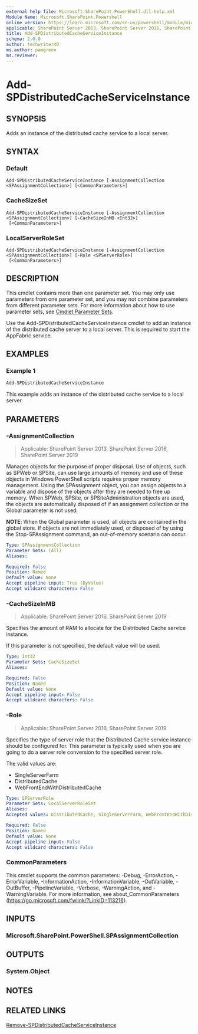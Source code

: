 ```yaml
---
external help file: Microsoft.SharePoint.PowerShell.dll-help.xml
Module Name: Microsoft.SharePoint.Powershell
online version: https://learn.microsoft.com/en-us/powershell/module/microsoft.sharepoint.powershell/add-spdistributedcacheserviceinstance
applicable: SharePoint Server 2013, SharePoint Server 2016, SharePoint Server 2019
title: Add-SPDistributedCacheServiceInstance
schema: 2.0.0
author: techwriter40
ms.author: pamgreen
ms.reviewer:
---
```


# Add-SPDistributedCacheServiceInstance

## SYNOPSIS

Adds an instance of the distributed cache service to a local server.

## SYNTAX

### Default

```
Add-SPDistributedCacheServiceInstance [-AssignmentCollection <SPAssignmentCollection>] [<CommonParameters>]
```

### CacheSizeSet

```
Add-SPDistributedCacheServiceInstance [-AssignmentCollection <SPAssignmentCollection>] [-CacheSizeInMB <Int32>]
 [<CommonParameters>]
```

### LocalServerRoleSet

```
Add-SPDistributedCacheServiceInstance [-AssignmentCollection <SPAssignmentCollection>] [-Role <SPServerRole>]
 [<CommonParameters>]
```

## DESCRIPTION

This cmdlet contains more than one parameter set. You may only use parameters from one parameter
set, and you may not combine parameters from different parameter sets. For more information about
how to use parameter sets, see
[Cmdlet Parameter Sets](https://go.microsoft.com/fwlink/?LinkID=187810).

Use the Add-SPDistributedCacheServiceInstance cmdlet to add an instance of the distributed cache
server to a local server. This is required to start the AppFabric service.


## EXAMPLES

### Example 1

```powershell
Add-SPDistributedCacheServiceInstance
```

This example adds an instance of the distributed cache service to a local server.

## PARAMETERS

### -AssignmentCollection

> Applicable: SharePoint Server 2013, SharePoint Server 2016, SharePoint Server 2019

Manages objects for the purpose of proper disposal. Use of objects, such as SPWeb or SPSite, can use
large amounts of memory and use of these objects in Windows PowerShell scripts requires proper
memory management. Using the SPAssignment object, you can assign objects to a variable and dispose
of the objects after they are needed to free up memory. When SPWeb, SPSite, or SPSiteAdministration
objects are used, the objects are automatically disposed of if an assignment collection or the
Global parameter is not used.

**NOTE**: When the Global parameter is used, all objects are contained in the global store. If
objects are not immediately used, or disposed of by using the Stop-SPAssignment command, an
out-of-memory scenario can occur.

```yaml
Type: SPAssignmentCollection
Parameter Sets: (All)
Aliases:

Required: False
Position: Named
Default value: None
Accept pipeline input: True (ByValue)
Accept wildcard characters: False
```

### -CacheSizeInMB

> Applicable: SharePoint Server 2016, SharePoint Server 2019

Specifies the amount of RAM to allocate for the Distributed Cache service instance.

If this parameter is not specified, the default value will be used.

```yaml
Type: Int32
Parameter Sets: CacheSizeSet
Aliases:

Required: False
Position: Named
Default value: None
Accept pipeline input: False
Accept wildcard characters: False
```

### -Role

> Applicable: SharePoint Server 2016, SharePoint Server 2019

Specifies the type of server role that the Distributed Cache service instance should be configured
for. This parameter is typically used when you are going to do a server role conversion to the
specified server role.

The valid values are:

* SingleServerFarm
* DistributedCache
* WebFrontEndWithDistributedCache

```yaml
Type: SPServerRole
Parameter Sets: LocalServerRoleSet
Aliases:
Accepted values: DistributedCache, SingleServerFarm, WebFrontEndWithDistributedCache

Required: False
Position: Named
Default value: None
Accept pipeline input: False
Accept wildcard characters: False
```

### CommonParameters

This cmdlet supports the common parameters: -Debug, -ErrorAction, -ErrorVariable,
-InformationAction, -InformationVariable, -OutVariable, -OutBuffer, -PipelineVariable, -Verbose,
-WarningAction, and -WarningVariable. For more information, see about_CommonParameters
(https://go.microsoft.com/fwlink/?LinkID=113216).

## INPUTS

### Microsoft.SharePoint.PowerShell.SPAssignmentCollection

## OUTPUTS

### System.Object

## NOTES

## RELATED LINKS

[Remove-SPDistributedCacheServiceInstance](Remove-SPDistributedCacheServiceInstance.md)
